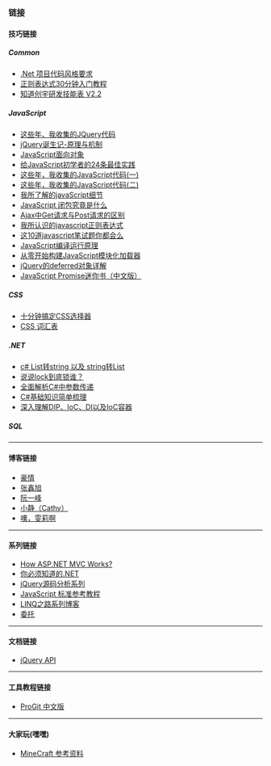 ### 链接
#### 技巧链接

##### Common
- [.Net 项目代码风格要求](http://www.cnblogs.com/JimmyZhang/archive/2013/06/05/3118936.html)
- [正则表达式30分钟入门教程](http://deerchao.net/tutorials/regex/regex.htm)
- [知道创宇研发技能表 V2.2](https://github.com/knownsec/RD_Checklist)

##### JavaScript
- [这些年、我收集的JQuery代码](http://www.cnblogs.com/edison1105/archive/2012/07/31/2617518.html)
- [jQuery诞生记-原理与机制](http://www.zhangxinxu.com/wordpress/2013/07/jquery-%E5%8E%9F%E7%90%86-%E6%9C%BA%E5%88%B6/)
- [JavaScript面向对象](http://www.cnblogs.com/dolphinX/p/4385862.html)
- [给JavaScript初学者的24条最佳实践](http://www.cnblogs.com/yanhaijing/p/3465237.html)
- [这些年，我收集的JavaScript代码(一)](http://www.cnblogs.com/jscode/archive/2012/07/25/2605395.html)
- [这些年，我收集的JavaScript代码(二)](http://www.cnblogs.com/jscode/archive/2012/07/27/2610613.html)
- [我所了解的javaScript细节](http://www.cnblogs.com/liyunhua/p/4558621.html)
- [JavaScript 闭包究竟是什么](http://www.cnblogs.com/dolphinX/archive/2012/09/29/2708763.html)
- [Ajax中Get请求与Post请求的区别](http://www.cnblogs.com/oneword/archive/2011/06/06/2073533.html)
- [我所认识的javascript正则表达式](http://www.cnblogs.com/zichi/p/4343009.html)
- [这10道javascript笔试题你都会么](http://www.cnblogs.com/zichi/p/4359786.html)
- [JavaScript编译运行原理](http://www.chenjunxyf.me/javascriptjie-xi-yun-xing-ji-zhi/)
- [从零开始构建JavaScript模块化加载器](http://wwsun.me/posts/creating-javascript-modules-loader.html)
- [jQuery的deferred对象详解](http://www.ruanyifeng.com/blog/2011/08/a_detailed_explanation_of_jquery_deferred_object.html)
- [JavaScript Promise迷你书（中文版）](http://liubin.org/promises-book/)

##### CSS
- [十分钟搞定CSS选择器](http://www.cnblogs.com/dolphinX/p/3347713.html)
- [CSS 词汇表](http://yisibl.github.io/css-vocabulary/)

##### .NET
- [c# List转string 以及 string转List](http://www.cnblogs.com/chear/archive/2012/12/22/2828956.html)
- [说说lock到底锁谁？](http://www.cnblogs.com/wolf-sun/p/4209521.html)
- [全面解析C#中参数传递](http://www.cnblogs.com/zhili/archive/2013/06/11/ParameterPass.html)
- [C#基础知识简单梳理](http://www.cnblogs.com/zhouzhou-aspnet/articles/2591596.html)
- [深入理解DIP、IoC、DI以及IoC容器](http://www.cnblogs.com/liuhaorain/p/3747470.html)

##### SQL
* * *

#### 博客链接
- [豪情](http://jikey.cnblogs.com/)
- [张鑫旭](http://www.zhangxinxu.com/wordpress/)
- [阮一峰](http://www.ruanyifeng.com/)
- [小静（Cathy）](http://www.cnblogs.com/janes)
- [噢，雯莉啊](http://zhangwenli.com/blog/)

* * *

#### 系列链接
- [How ASP.NET MVC Works?](http://www.cnblogs.com/artech/archive/2012/04/10/how-mvc-works.html)
- [你必须知道的.NET](http://www.cnblogs.com/anytao/archive/2007/04/06/must_net_00.html)
- [jQuery源码分析系列](http://www.cnblogs.com/aaronjs/p/3279314.html)
- [JavaScript 标准参考教程](http://javascript.ruanyifeng.com/)
- [LINQ之路系列博客](http://www.cnblogs.com/lifepoem/archive/2011/12/16/2288017.html)
- [委托](http://www.cnblogs.com/kirinboy/tag/%E5%A7%94%E6%89%98/)

* * *

#### 文档链接
- [jQuery API](http://www.hemin.cn/jq/cheatsheet.html)

* * *

#### 工具教程链接
- [ProGit 中文版](http://git.oschina.net/progit/)

* * *

#### 大家玩(嘿嘿)
- [MineCraft 参考资料](https://coding.net/u/greatghoul/p/MineCraftReferences/git)